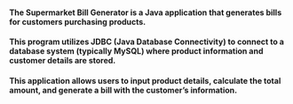 #### The Supermarket Bill Generator is a Java application that generates bills for customers purchasing products. 

#### This program utilizes JDBC (Java Database Connectivity) to connect to a database system (typically MySQL) where product information and customer details are stored.

#### This application allows users to input product details, calculate the total amount, and generate a bill with the customer’s information.
